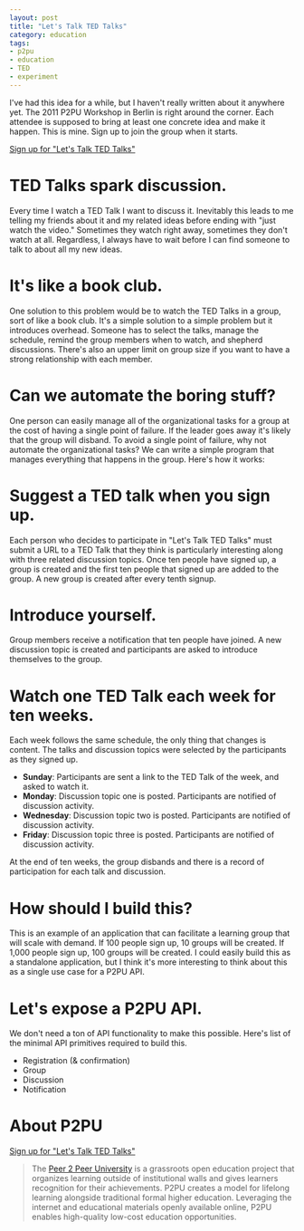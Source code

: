 ```yaml
---
layout: post
title: "Let's Talk TED Talks"
category: education
tags:
- p2pu
- education
- TED
- experiment
---
```

I've had this idea for a while, but I haven't really written about it anywhere yet. The 2011 P2PU Workshop in Berlin is right around the corner. Each attendee is supposed to bring at least one concrete idea and make it happen. This is mine. Sign up to join the group when it starts.

<a href="http://bit.ly/lets-talk-ted-talks-form" class="cta-button" target="_new">Sign up for "Let's Talk TED Talks"</a>

# TED Talks spark discussion.
Every time I watch a TED Talk I want to discuss it. Inevitably this leads to me telling my friends about it and my related ideas before ending with "just watch the video." Sometimes they watch right away, sometimes they don't watch at all. Regardless, I always have to wait before I can find someone to talk to about all my new ideas.

# It's like a book club.
One solution to this problem would be to watch the TED Talks in a group, sort of like a book club. It's a simple solution to a simple problem but it introduces overhead. Someone has to select the talks, manage the schedule, remind the group members when to watch, and shepherd discussions. There's also an upper limit on group size if you want to have a strong relationship with each member.

# Can we automate the boring stuff?
One person can easily manage all of the organizational tasks for a group at the cost of having a single point of failure. If the leader goes away it's likely that the group will disband. To avoid a single point of failure, why not automate the organizational tasks? We can write a simple program that manages everything that happens in the group. Here's how it works:

# Suggest a TED talk when you sign up.
Each person who decides to participate in "Let's Talk TED Talks" must submit a URL to a TED Talk that they think is particularly interesting along with three related discussion topics. Once ten people have signed up, a group is created and the first ten people that signed up are added to the group. A new group is created after every tenth signup.

# Introduce yourself.
Group members receive a notification that ten people have joined. A new discussion topic is created and participants are asked to introduce themselves to the group.

# Watch one TED Talk each week for ten weeks.
Each week follows the same schedule, the only thing that changes is content. The talks and discussion topics were selected by the participants as they signed up.

* __Sunday__: Participants are sent a link to the TED Talk of the week, and asked to watch it.
* __Monday__: Discussion topic one is posted. Participants are notified of discussion activity.
* __Wednesday__: Discussion topic two is posted. Participants are notified of discussion activity.
* __Friday__: Discussion topic three is posted. Participants are notified of discussion activity.

At the end of ten weeks, the group disbands and there is a record of participation for each talk and discussion.

# How should I build this?
This is an example of an application that can facilitate a learning group that will scale with demand. If 100 people sign up, 10 groups will be created. If 1,000 people sign up, 100 groups will be created. I could easily build this as a standalone application, but I think it's more interesting to think about this as a single use case for a P2PU API.

# Let's expose a P2PU API.
We don't need a ton of API functionality to make this possible. Here's list of the minimal API primitives required to build this.
* Registration (& confirmation)
* Group
* Discussion
* Notification

# About P2PU
<a href="http://bit.ly/lets-talk-ted-talks-form" class="cta-button" target="_new">Sign up for "Let's Talk TED Talks"</a>

> The [Peer 2 Peer University](http://p2pu.org) is a grassroots open education project that organizes learning outside of institutional walls and gives learners recognition for their achievements. P2PU creates a model for lifelong learning alongside traditional formal higher education. Leveraging the internet and educational materials openly available online, P2PU enables high-quality low-cost education opportunities.
